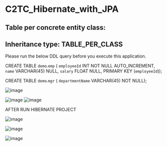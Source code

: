# C2TC_Hibernate_with_JPA
## Table per concrete entity class:
## Inheritance type: TABLE_PER_CLASS


Please run the below DDL query before you execute this application.

CREATE TABLE `demo`.`emp` (
  `employeeId` INT NOT NULL AUTO_INCREMENT,
  `name` VARCHAR(45) NULL,
  `salary` FLOAT NULL,
  PRIMARY KEY (`employeeId`));

CREATE TABLE `demo`.`mgr` (
  `departmentName` VARCHAR(45) NOT NULL);
  
  ![image](https://user-images.githubusercontent.com/44496666/159127924-55b29b54-32e3-4c23-bf8a-0b490ce16926.png)

![image](https://user-images.githubusercontent.com/44496666/159127940-d8c62b0a-c477-4073-b7e7-d516183567fa.png)
![image](https://user-images.githubusercontent.com/44496666/159127953-196e76ca-17b3-4d22-a3ce-dbd0edc66a6e.png)

AFTER RUN HIBERNATE PROJECT

![image](https://user-images.githubusercontent.com/44496666/159128062-f0a99248-afe9-4efc-ada9-7bf6ba89b0b1.png)

![image](https://user-images.githubusercontent.com/44496666/159128069-5d7c00fb-1287-4c2e-9342-992002793fab.png)

![image](https://user-images.githubusercontent.com/44496666/159128079-a426a5fb-1fdb-4d37-b280-039c5a08698e.png)


